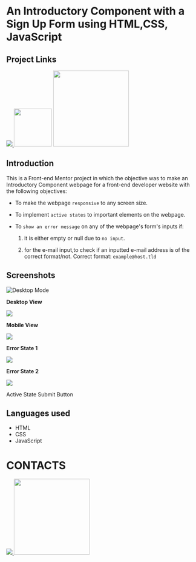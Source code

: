# An Introductory Component with a Sign Up Form using HTML,CSS, JavaScript
<!-- <style>
.links {
    display: flex;
    flex-direction: row;
    justify-content: center;
    align-items: center;
    column-gap: 32px;
}
</style> -->

## Project Links

<div class="links">

<a href="https://github.com/Kofi100/intro-component"><img src="./images/github-mark/github-mark-white.svg" style=""> </a>
<a href="https://kofi100.github.io/intro-component/"> <img src="./images/githubPages.jpg" style="height:100px"></a>
<a href="https://www.frontendmentor.io/profile/Kofi100"><img src="./images/frontEndMentor.png" style="width:200px"></a>

</div>

## Introduction
This is a Front-end Mentor project in which the objective was to make an Introductory Component webpage for a front-end developer website with the following objectives:

* To make the webpage `responsive` to any screen size.

* To implement `active states` to important elements on the webpage.

* To `show an error message` on any of the webpage's form's inputs if:
    1. it is either empty or null due to `no input`.

    2. for the e-mail input,to check if an inputted e-mail address is of the correct format/not.
    Correct format: `example@host.tld`


## Screenshots

![Desktop Mode](./desktopScreenshot.png)

**Desktop View**

![](./mobileScreenshot.png)

**Mobile View**

![](./errorState1.png)

**Error State 1**

![](./errorState2.png)

**Error State 2**

![](./activeStateSubmitBtn.png)

Active State Submit Button


## Languages used
- HTML
- CSS
- JavaScript

# CONTACTS

<div class="links">

<a href="https://github.com/Kofi100"><img src="./images/github-mark/github-mark-white.svg" style=""> </a>
<a href="https://www.frontendmentor.io/profile/Kofi100">
<img src="./images/frontEndMentor.png" style="width:200px"></a>

</div>

<!-- <a href=""><img src="" style=""> </a> -->
